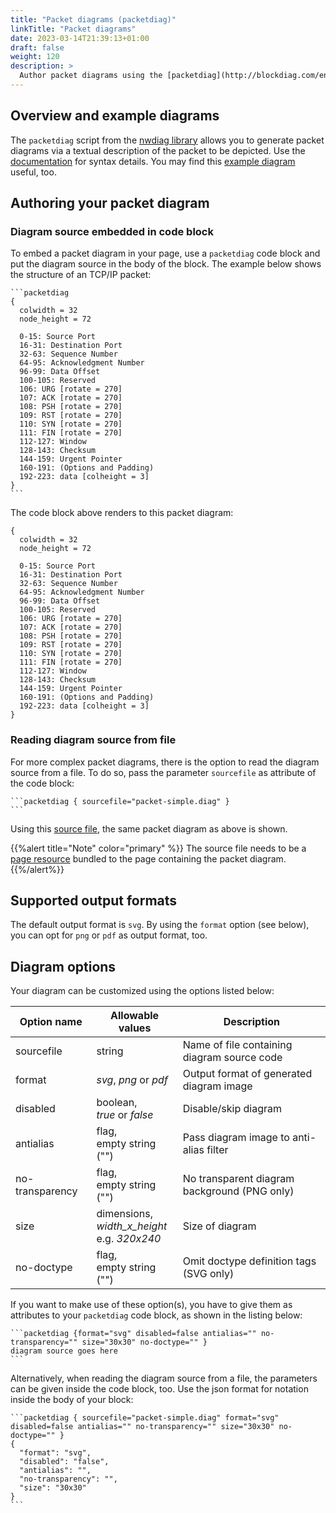 ```yaml
---
title: "Packet diagrams (packetdiag)"
linkTitle: "Packet diagrams"
date: 2023-03-14T21:39:13+01:00
draft: false
weight: 120
description: >
  Author packet diagrams using the [packetdiag](http://blockdiag.com/en/nwdiag/) library.
---
```

## Overview and example diagrams

The `packetdiag` script from the [nwdiag library](https://github.com/blockdiag/nwdiag/tree/master/src/packetdiag) allows you to generate packet diagrams via a textual description of the packet to be depicted. Use the [documentation](http://blockdiag.com/en/nwdiag/packetdiag-examples.html) for syntax details.
You may find this [example diagram](https://github.com/blockdiag/nwdiag/tree/master/examples/packetdiag) useful, too.

## Authoring your packet diagram

### Diagram source embedded in code block

To embed a packet diagram in your page, use a `packetdiag` code block and put the diagram source in the body of the block. The example below shows the structure of an TCP/IP packet: 

````
```packetdiag
{
  colwidth = 32
  node_height = 72

  0-15: Source Port
  16-31: Destination Port
  32-63: Sequence Number
  64-95: Acknowledgment Number
  96-99: Data Offset
  100-105: Reserved
  106: URG [rotate = 270]
  107: ACK [rotate = 270]
  108: PSH [rotate = 270]
  109: RST [rotate = 270]
  110: SYN [rotate = 270]
  111: FIN [rotate = 270]
  112-127: Window
  128-143: Checksum
  144-159: Urgent Pointer
  160-191: (Options and Padding)
  192-223: data [colheight = 3]
}
```
````

The code block above renders to this packet diagram:

```packetdiag
{
  colwidth = 32
  node_height = 72

  0-15: Source Port
  16-31: Destination Port
  32-63: Sequence Number
  64-95: Acknowledgment Number
  96-99: Data Offset
  100-105: Reserved
  106: URG [rotate = 270]
  107: ACK [rotate = 270]
  108: PSH [rotate = 270]
  109: RST [rotate = 270]
  110: SYN [rotate = 270]
  111: FIN [rotate = 270]
  112-127: Window
  128-143: Checksum
  144-159: Urgent Pointer
  160-191: (Options and Padding)
  192-223: data [colheight = 3]
}
```

### Reading diagram source from file

For more complex packet diagrams, there is the option to read the diagram source from a file. To do so, pass the parameter `sourcefile` as attribute of the code block:

````
```packetdiag { sourcefile="packet-simple.diag" }
```
````

Using this [source file](packet-simple.diag), the same packet diagram as above is shown.

{{%alert title="Note" color="primary" %}}
The source file needs to be a [page resource](https://gohugo.io/content-management/page-resources/) bundled to the page containing the packet diagram.
{{%/alert%}}

## Supported output formats

The default output format is `svg`. By using the `format` option (see below), you can opt for `png` or `pdf` as output format, too. 

## Diagram options

Your diagram can be customized using the options listed below: 

| Option name     | Allowable values                                  | Description                                  |
|-----------------|---------------------------------------------------|----------------------------------------------|
| sourcefile      | string                                            | Name of file containing diagram source code  |
| format          | _svg_, _png_ or _pdf_                             | Output format of generated diagram image     |
| disabled        | boolean,<br>_true_ or _false_                     | Disable/skip diagram                         |
| antialias       | flag,<br>empty string ("")                        | Pass diagram image to anti-alias filter      |
| no-transparency | flag,<br>empty string ("")                        | No transparent diagram background (PNG only) |
| size            | dimensions,<br>_width_x_height_<br>e.g. _320x240_ | Size of diagram                              |
| no-doctype      | flag,<br>empty string ("")                        | Omit doctype definition tags (SVG only)      |

If you want to make use of these option(s), you have to give them as attributes to your `packetdiag` code block, as shown in the listing below:

````
```packetdiag {format="svg" disabled=false antialias="" no-transparency="" size="30x30" no-doctype="" }
diagram source goes here
```
````

Alternatively, when reading the diagram source from a file, the parameters can be given inside the code block, too. Use the json format for notation inside the body of your block:

````
```packetdiag { sourcefile="packet-simple.diag" format="svg" disabled=false antialias="" no-transparency="" size="30x30" no-doctype="" }
{
  "format": "svg",
  "disabled": "false",
  "antialias": "",
  "no-transparency": "",
  "size": "30x30"
}
```
````
